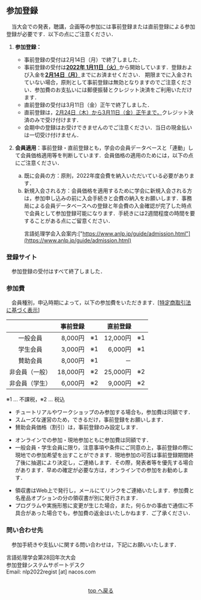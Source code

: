 <h2 id="entry">参加登録</h2>
　当大会での発表，聴講，企画等の参加には事前登録または直前登録による参加登録が必要です．以下の点にご注意ください．

1. **参加登録：**

<ul>

  - <span class="strong1">事前登録の受付は2月14日（月）で終了しました．</span>
  - <span class="done">事前登録の受付は<b><u>2022年 1月11日（火）</u></b>から開始しています．登録および入金を<b><u>2月14日（月）</u></b>までにお済ませください．
    期限までに入金されていない場合，原則として事前登録は無効となりますのでご注意ください．参加費のお支払いには郵便振替とクレジット決済をご利用いただけます．</span>
  - <span class="strong1">直前登録の受付は3月11日（金）正午で終了しました．</span>
  - <span class="done">直前登録は，<u>2月24日（木）から3月11日（金）正午まで，</u>クレジット決済のみで受け付けます．</span>
  - 会期中の登録はお受けできませんのでご注意ください．当日の現金払いは一切受け付けません．

</ul>

2. **会員適用**：事前登録・直前登録とも，学会の会員データベースと「連動」して会員価格適用等を判断しています．会員価格の適用のためには，以下の点にご注意ください．

<ul>
  <ol type="a">
    <li>
      <span class="strong2">既に会員の方</span>：原則，2022年度会費を納入いただいている必要があります．
    </li>
    <li>
      <span class="strong2">新規入会される方</span>：会員価格を適用するために学会に新規入会される方は，参加申し込みの前に入会手続きと会費の納入をお願いします．事務局による会員データベースへの登録と年会費の入金確認が完了した時点で会員として参加登録可能になります．手続きには2週間程度の時間を要することがある点にご留意ください．
    </li>
      
  言語処理学会入会案内:["https://www.anlp.jp/guide/admission.html"](https://www.anlp.jp/guide/admission.html)

  </ol>
</ul>


<h3 id="entry_site">登録サイト</h3>

　参加登録の受付はすべて終了しました．

<h3 id="entry_fee">参加費</h3>

　会員種別，申込時期によって，以下の参加費をいただきます．[[特定商取引法に基づく表示](NLP2022tokusho_premium_option_20211227.pdf)]

||事前登録||直前登録||
|:-----:|------:|---|-------:|--|
|一般会員|8,000円|※1|12,000円|※1|
|学生会員|3,000円|※1|6,000円 |※1|
|賛助会員|8,000円|※1|－||
|非会員（一般）|18,000円|※2|25,000円|※2|
|非会員（学生）|6,000円|※2</td>|9,000円|※2|

※1 ... 不課税，※2 ... 税込

- チュートリアルやワークショップのみ参加する場合も，参加費は同額です．
- スムーズな運営のため，できるだけ，事前登録をお願いします．
- 賛助会員価格（割引）は，事前登録のみ設定します．

<span class="done">

- オンラインでの参加・現地参加ともに参加費は同額です．
- 一般会員・学生会員に限り，注意事項や条件にご同意の上，事前登録の際に現地での参加希望を出すことができます．現地参加の可否は事前登録期間終了後に抽選により決定し，ご連絡します．その際，発表者等を優先する場合があります．早めの確定が必要な方は，オンラインでの参加をお勧めします．
  
</span>

- 領収書はWeb上で発行し，メールにてリンクをご連絡いたします．参加費と名産品オプションの分の領収書が別に発行されます．
- プログラムや実施形態に変更が生じた場合，また，何らかの事由で通信に不具合があった場合でも，参加費の返金はいたしかねます．ご了承ください．

### 問い合わせ先
　参加手続きや支払いに関する問い合わせは，下記にお願いいたします．

<div class="address">
  言語処理学会第28回年次大会 <br>
  参加登録システムサポートデスク <br>
  Email: nlp2022regist [at] nacos.com
</div>

<br>
<p align="center"><a href="#menu">top へ戻る</a></p>